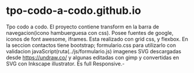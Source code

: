 # tpo-codo-a-codo.github.io
Tpo codo a codo.
El proyecto contiene transform en la barra de navegacion(icono hambuerguesa con css). Posee fuentes de google,
iconos de font awesome, iframes.
Esta realizado con grid css, y flexbox.
En la seccion contactos tiene bootstrap; formulario.css para utilizarlo con validacion javaScript(ruta(../js/formulario.js)
imagenes SVG descargadas desde https://undraw.co/ y algunas editadas con gimp y convertidas en SVG con Inkscape illustrator.
Es full Responsive.-
